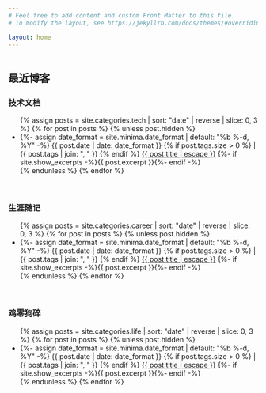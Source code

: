```yaml
---
# Feel free to add content and custom Front Matter to this file.
# To modify the layout, see https://jekyllrb.com/docs/themes/#overriding-theme-defaults

layout: home
---
```


<img src="https://lf-developer-cdn.open-douyin.com/obj/open-platform-scm/developer/open_platform_master/product/favicon.ico" alt="">

<h2 class="page-heading"> 最近博客 </h2>
<h3 class="post-list-heading">  技术文档 </h3>
  <ul class="post-list">
    {% assign posts = site.categories.tech | sort: "date" | reverse | slice: 0, 3 %}
    {% for post in posts %}
      {% unless post.hidden %}
        <li>
        	{%- assign date_format = site.minima.date_format | default: "%b %-d, %Y" -%}
        	<span class="post-meta">{{ post.date | date: date_format }} {% if post.tags.size > 0 %} | {{ post.tags | join: ", " }} {% endif %} </span>
        	<a class="post-link" href="{{ post.url | relative_url }}">{{ post.title | escape }}</a>
        	{%- if site.show_excerpts -%}{{ post.excerpt }}{%- endif -%}
        </li>
      {% endunless %}
    {% endfor %}
  </ul>

<br/>


<h3 class="post-list-heading">  生涯随记  </h3>
  <ul class="post-list">
    {% assign posts = site.categories.career | sort: "date" | reverse | slice: 0, 3 %}
    {% for post in posts %}
      {% unless post.hidden %}
        <li>
        	{%- assign date_format = site.minima.date_format | default: "%b %-d, %Y" -%}
        	<span class="post-meta">{{ post.date | date: date_format }} {% if post.tags.size > 0 %} | {{ post.tags | join: ", " }} {% endif %} </span>
        	<a class="post-link" href="{{ post.url | relative_url }}">{{ post.title | escape }}</a>
        	{%- if site.show_excerpts -%}{{ post.excerpt }}{%- endif -%}
        </li>
      {% endunless %}
    {% endfor %}
  </ul>
<br/>



<h3 class="post-list-heading">  鸡零狗碎  </h3>
  <ul class="post-list">
    {% assign posts = site.categories.life | sort: "date" | reverse | slice: 0, 3 %}
    {% for post in posts %}
      {% unless post.hidden %}
        <li>
        	{%- assign date_format = site.minima.date_format | default: "%b %-d, %Y" -%}
        	<span class="post-meta">{{ post.date | date: date_format }} {% if post.tags.size > 0 %} | {{ post.tags | join: ", " }} {% endif %} </span>
        	<a class="post-link" href="{{ post.url | relative_url }}">{{ post.title | escape }}</a>
        	{%- if site.show_excerpts -%}{{ post.excerpt }}{%- endif -%}
        </li>
      {% endunless %}
    {% endfor %}
  </ul>

<br/>

